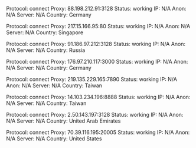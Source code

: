Protocol: connect
Proxy: 88.198.212.91:3128
Status: working
IP: N/A
Anon: N/A
Server: N/A
Country: Germany

Protocol: connect
Proxy: 217.15.166.95:80
Status: working
IP: N/A
Anon: N/A
Server: N/A
Country: Singapore

Protocol: connect
Proxy: 91.186.97.212:3128
Status: working
IP: N/A
Anon: N/A
Server: N/A
Country: Russia

Protocol: connect
Proxy: 176.97.210.117:3000
Status: working
IP: N/A
Anon: N/A
Server: N/A
Country: Germany

Protocol: connect
Proxy: 219.135.229.165:7890
Status: working
IP: N/A
Anon: N/A
Server: N/A
Country: Taiwan

Protocol: connect
Proxy: 14.103.234.196:8888
Status: working
IP: N/A
Anon: N/A
Server: N/A
Country: Taiwan

Protocol: connect
Proxy: 2.50.143.197:3128
Status: working
IP: N/A
Anon: N/A
Server: N/A
Country: United Arab Emirates

Protocol: connect
Proxy: 70.39.116.195:20005
Status: working
IP: N/A
Anon: N/A
Server: N/A
Country: United States

